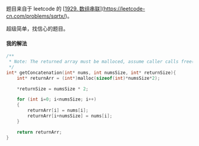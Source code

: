 题目来自于 leetcode 的 [[1929. 数组串联](https://leetcode-cn.com/problems/concatenation-of-array/)](https://leetcode-cn.com/problems/sqrtx/)。

超级简单，找信心的题目。

#### 我的解法

```c
/**
 * Note: The returned array must be malloced, assume caller calls free().
 */
int* getConcatenation(int* nums, int numsSize, int* returnSize){
    int* returnArr = (int*)malloc(sizeof(int)*numsSize*2);

    *returnSize = numsSize * 2;

    for (int i=0; i<numsSize; i++)
    {
        returnArr[i] = nums[i];
        returnArr[i+numsSize] = nums[i];
    }

    return returnArr;
}
```

